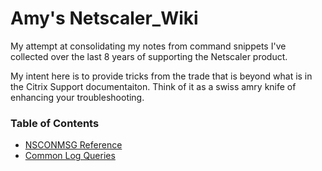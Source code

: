 # Amy's Netscaler_Wiki
 
My attempt at consolidating my notes from command snippets I've collected over the last 8 years of supporting the Netscaler product.

My intent here is to provide tricks from the trade that is beyond what is in the Citrix Support documentaiton.  Think of it as a swiss amry knife of enhancing your troubleshooting.
### Table of Contents
- [NSCONMSG Reference](netscaler/nsconmsg.md)
- [Common Log Queries](netscaler/common_log_queries.md)